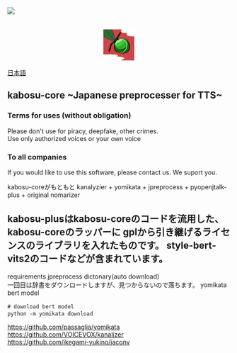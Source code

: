 <!--licence-->
<a href="./LICENSE">
    <img src="https://img.shields.io/badge/-MIT Licence-5674bc.svg?">
</a>
<br>
<br>
<!--logo-->
<p align="center">
<img width="70"  src = "./web_resource/kabosu_icon.png" />
</p>

[日本語](./web_resource/README_JA.md)

## kabosu-core ~Japanese preprocesser for TTS~


### Terms for uses (without obligation)
Please don't use for piracy, deepfake, other crimes.  
Use only authorized voices or your own voice

### To all companies
If you would like to use this software, please contact us.
We suport you.

kabosu-coreがもともと
kanalyzier + yomikata + jpreprocess + pyopenjtalk-plus + original nomarizer

kabosu-plusはkabosu-coreのコードを流用した、kabosu-coreのラッパーに
gplから引き継げるライセンスのライブラリを入れたものです。
style-bert-vits2のコードなどが含まれています。
---
requirements
jpreprocess dictonary(auto download)  
一回目は辞書をダウンロードしますが、見つからないので落ちます。
yomikata bert model

```
# download bert model  
python -m yomikata download

```
https://github.com/passaglia/yomikata  
https://github.com/VOICEVOX/kanalizer  
https://github.com/ikegami-yukino/jaconv